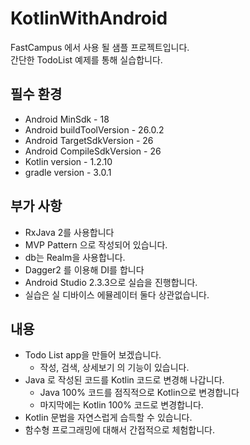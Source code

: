 # KotlinWithAndroid

FastCampus 에서 사용 될 샘플 프로젝트입니다.  
간단한 TodoList 예제를 통해 실습합니다.

## 필수 환경
* Android MinSdk - 18
* Android buildToolVersion - 26.0.2
* Android TargetSdkVersion - 26
* Android CompileSdkVersion - 26
* Kotlin version - 1.2.10
* gradle version - 3.0.1

## 부가 사항
* RxJava 2를 사용합니다 
* MVP Pattern 으로 작성되어 있습니다.
* db는 Realm을 사용합니다.
* Dagger2 를 이용해 DI를 합니다
* Android Studio 2.3.3으로 실습을 진행합니다.
* 실습은 실 디바이스 에뮬레이터 둘다 상관없습니다.

## 내용
* Todo List app을 만들어 보겠습니다.
  * 작성, 검색, 상세보기 의 기능이 있습니다.
* Java 로 작성된 코드를 Kotlin 코드로 변경해 나갑니다.
  * Java 100% 코드를 점직적으로 Kotlin으로 변경합니다
  * 마지막에는 Kotlin 100% 코드로 변경합니다.
* Kotlin 문법을 자연스럽게 습득할 수 있습니다.
* 함수형 프로그래밍에 대해서 간접적으로 체험합니다.

